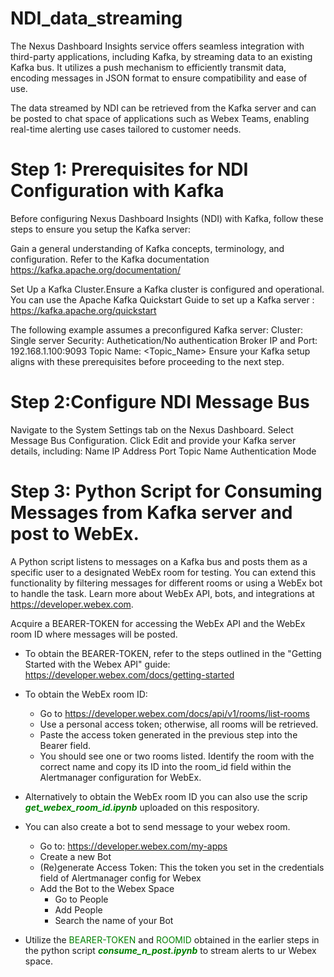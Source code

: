 # NDI_data_streaming

  The Nexus Dashboard Insights service offers seamless integration with third-party applications, including Kafka, by streaming data to an existing Kafka bus. It utilizes a push mechanism to efficiently   transmit data, encoding messages in JSON format to ensure compatibility and ease of use.

  The data streamed by NDI can be retrieved from the Kafka server and can be posted to chat space of applications such as Webex Teams, enabling real-time alerting use cases tailored to customer needs.

# Step 1: Prerequisites for NDI Configuration with Kafka

  Before configuring Nexus Dashboard Insights (NDI) with Kafka, follow these steps to ensure you setup the Kafka server:

  Gain a general understanding of Kafka concepts, terminology, and configuration.
  Refer to the Kafka documentation https://kafka.apache.org/documentation/

  Set Up a Kafka Cluster.Ensure a Kafka cluster is configured and operational.
  You can use the Apache Kafka Quickstart Guide to set up a Kafka server : https://kafka.apache.org/quickstart

  The following example assumes a preconfigured Kafka server:
    Cluster: Single server
    Security: Authetication/No authentication 
    Broker IP and Port: 192.168.1.100:9093
    Topic Name: <Topic_Name>
    Ensure your Kafka setup aligns with these prerequisites before proceeding to the next step.
    
# Step 2:Configure NDI Message Bus

  Navigate to the System Settings tab on the Nexus Dashboard.
  Select Message Bus Configuration.
  Click Edit and provide your Kafka server details, including:
  Name
  IP Address
  Port
  Topic Name
  Authentication Mode
  
# Step 3: Python Script for Consuming Messages from Kafka server and post to WebEx.

  A Python script listens to messages on a Kafka bus and posts them as a specific user to a designated WebEx room for testing. You can extend this functionality by filtering messages for different rooms   or using a WebEx bot to handle the task. Learn more about WebEx API, bots, and integrations at https://developer.webex.com.
  
  Acquire a BEARER-TOKEN for accessing the WebEx API and the WebEx room ID where messages will be posted.
  
  -  To obtain the BEARER-TOKEN, refer to the steps outlined in the "Getting Started with the Webex API" guide: https://developer.webex.com/docs/getting-started
  -  To obtain the WebEx room ID:
        + Go to https://developer.webex.com/docs/api/v1/rooms/list-rooms
        + Use a personal access token; otherwise, all rooms will be retrieved.
        + Paste the access token generated in the previous step into the Bearer field.
        + You should see one or two rooms listed. Identify the room with the correct name and copy its ID into the room_id field within the Alertmanager configuration for WebEx.
          
  -  Alternatively to obtain the WebEx room ID you can also use the scrip <font color="green">***get_webex_room_id.ipynb***</font> uploaded on this respository.
    
  -  You can also create a bot to send message to your webex room.
      +  Go to: https://developer.webex.com/my-apps
      +  Create a new Bot
      +  (Re)generate Access Token: This the token you set in the credentials field of Alertmanager config for Webex
      +  Add the Bot to the Webex Space
          *  Go to People
          *  Add People
          *  Search the name of your Bot
            
  -  Utilize the <font color="green">BEARER-TOKEN</font> and <font color="green">ROOMID</font> obtained in the earlier steps in the python script <font color="green">***consume_n_post.ipynb***</font> to  stream alerts  to ur Webex space.
    

  
